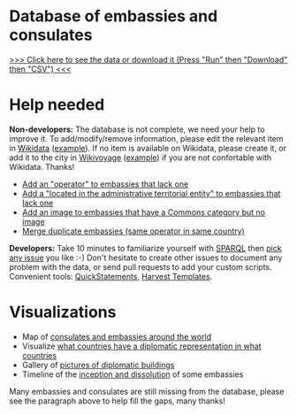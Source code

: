 # Database of embassies and consulates

[>>> Click here to see the data or download it (Press "Run" then "Download" then "CSV") <<<][1]

  [1]: https://query.wikidata.org/#%23Embassies%20and%20consulates%0ASELECT%20DISTINCT%20%23(SAMPLE(%3Flabel)%20as%20%3Flabel)%0A%09(SAMPLE(%3Fcountry_label)%20as%20%3Fcountry)%09(SAMPLE(%3Fcity_label)%20as%20%3Fcity)%09(SAMPLE(%3Faddress)%20as%20%3Faddress)%09(SAMPLE(%3Fcoordinates)%20as%20%3Fcoordinates)%0A%09(SAMPLE(%3Foperator_label)%20as%20%3Foperator)%09(SAMPLE(%3Ftype_label)%20as%20%3Ftype)%09(SAMPLE(%3Fphone)%20as%20%3Fphone)%09%09(SAMPLE(%3Femail)%20as%20%3Femail)%0A%09(SAMPLE(%3Fwebsite)%20as%20%3Fwebsite)%09%09%09(SAMPLE(%3Fimage)%20as%20%3Fimage)%09%09%3Fwikidata%0A%09%23(SAMPLE(%3Ffacebook)%20as%20%3Ffacebook)%20(SAMPLE(%3Ftwitter)%20as%20%3Ftwitter)%20(SAMPLE(%3Fyoutube)%20as%20%3Fyoutube)%20(SAMPLE(%3Finception)%20as%20%3Finception)%0AWHERE%20{%0A%20%23OPTIONAL%20{%3Fwikidata%20rdfs%3Alabel%20%3Flabel.}%0A%09{%20%3Fwikidata%20p%3AP31%2Fps%3AP31%2Fwdt%3AP279*%20wd%3AQ3917681.%20}%20UNION%20{%20%3Fwikidata%20p%3AP31%2Fps%3AP31%2Fwdt%3AP279*%20wd%3AQ7843791.%20}%20%23%20Embassy%20or%20consulate%0A%09%3Fwikidata%20p%3AP31%2Fps%3AP31%20%3FtypeId.%20%3FtypeId%20wdt%3AP279*%20wd%3AQ43229.%20%3FtypeId%20rdfs%3Alabel%20%3Ftype_label.%20FILTER%20(lang(%3Ftype_label)%20%3D%20"en").%0A%09OPTIONAL%20{%3Fwikidata%20wdt%3AP131*%2Fwdt%3AP17%20%3FcountryId.%20%3FcountryId%20rdfs%3Alabel%20%3Fcountry_label.%20FILTER%20(lang(%3Fcountry_label)%20%3D%20"en").}%0A%09OPTIONAL%20{%3Fwikidata%20wdt%3AP131%20%3FcityId.%20%3FcityId%20rdfs%3Alabel%20%3Fcity_label.%20FILTER%20(lang(%3Fcity_label)%20%3D%20"en").}%0A%09OPTIONAL%20{%3Fwikidata%20wdt%3AP969%20%3Faddress.}%09%09OPTIONAL%20{%3Fwikidata%20wdt%3AP625%20%3Fcoordinates.}%0A%09OPTIONAL%20{{%3Fwikidata%20wdt%3AP137%20%3FoperatorId.}%20UNION%20%0A%20{%3Fwikidata%20p%3AP31%2Fps%3AP31%20%3Fnunciature.%20%3Fnunciature%20wdt%3AP137%20%3FoperatorId.}%20%3FoperatorId%20rdfs%3Alabel%20%3Foperator_label.%20FILTER%20(lang(%3Foperator_label)%20%3D%20"en").}%0A%09OPTIONAL%20{%3Fwikidata%20wdt%3AP1329%20%3Fphone.}%09%09OPTIONAL%20{%3Fwikidata%20wdt%3AP968%20%3Femail.}%0A%09OPTIONAL%20{%3Fwikidata%20wdt%3AP856%20%3Fwebsite.}%09%09OPTIONAL%20{%3Fwikidata%20wdt%3AP18%20%3Fimage.}%0A%20%23OPTIONAL%20{%3Fwikidata%20wdt%3AP2013%20%3Ffacebook.}%20OPTIONAL%20{%3Fwikidata%20wdt%3AP2002%20%3Ftwitter.}%0A%20%23OPTIONAL%20{%3Fwikidata%20wdt%3AP2397%20%3Fyoutube.}%20OPTIONAL%20{%3Fwikidata%20wdt%3AP571%20%3Finception.}%0A%20MINUS%20{%3Fwikidata%20wdt%3AP582%20%3Fendtime.}%09%20MINUS%20{%3Fwikidata%20wdt%3AP582%20%3FdissolvedOrAbolished.}%0A%09MINUS%20{%3Fwikidata%20p%3AP31%20%3FinstanceStatement.%20%3FinstanceStatement%20pq%3AP582%20%3FendtimeQualifier.}%09%0A}%20GROUP%20BY%20%3Fwikidata%20ORDER%20BY%20ASC(%3Fcountry)%20ASC(%3Fcity)%20ASC(%3Foperator)%20DESC(%3Ftype)

# Help needed

**Non-developers:** The database is not complete, we need your help to improve it. To add/modify/remove information, please edit the relevant item in [Wikidata](http://wikidata.org) ([example](https://www.wikidata.org/wiki/Q2841718)). If no item is available on Wikidata, please create it, or add it to the city in [Wikivoyage](http://wikivoyage.org) ([example](https://en.wikivoyage.org/wiki/Karachi#Consulates)) if you are not confortable with Wikidata. Thanks!

- [Add an "operator" to embassies that lack one](https://query.wikidata.org/#%23Embassies%2Fconsulates%20with%20no%20operator%0ASELECT%20%3Fitem%20%28SAMPLE%28COALESCE%28%3Fen_label%2C%20%3Fitem_label%29%29%20as%20%3Flabel%29%0AWHERE%0A%7B%0A%09%7B%3Fitem%20p%3AP31%2Fps%3AP31%2Fwdt%3AP279%2a%20wd%3AQ3917681.%7D%0A%09UNION%0A%09%7B%3Fitem%20p%3AP31%2Fps%3AP31%2Fwdt%3AP279%2a%20wd%3AQ7843791.%7D%0A%20%20%0A%09MINUS%20%7B%3Fitem%20wdt%3AP137%20%3Foperator%7D%0A%09OPTIONAL%20%7B%3Fitem%20rdfs%3Alabel%20%3Fen_label%20.%20FILTER%28LANG%28%3Fen_label%29%20%3D%20%22en%22%29%7D%0A%20%20%20%20OPTIONAL%20%7B%3Fitem%20rdfs%3Alabel%20%3Fitem_label%7D%0A%7D%0AGROUP%20BY%20%3Fitem)
- [Add a "located in the administrative territorial entity" to embassies that lack one](https://query.wikidata.org/#%23Embassies%2Fconsulates%20with%20no%20location%0ASELECT%20%3Fitem%20%28SAMPLE%28COALESCE%28%3Fen_label%2C%20%3Fitem_label%29%29%20as%20%3Flabel%29%0AWHERE%0A%7B%0A%09%7B%3Fitem%20p%3AP31%2Fps%3AP31%2Fwdt%3AP279%2a%20wd%3AQ3917681.%7D%0A%09UNION%0A%09%7B%3Fitem%20p%3AP31%2Fps%3AP31%2Fwdt%3AP279%2a%20wd%3AQ7843791.%7D%0A%0A%09MINUS%20%7B%3Fitem%20wdt%3AP131%2a%2Fwdt%3AP17%20%3FcountryId.%7D%0A%09OPTIONAL%20%7B%3Fitem%20rdfs%3Alabel%20%3Fen_label%20.%20FILTER%28LANG%28%3Fen_label%29%20%3D%20%22en%22%29%7D%0A%20%20%20%20OPTIONAL%20%7B%3Fitem%20rdfs%3Alabel%20%3Fitem_label%7D%0A%7D%0AGROUP%20BY%20%3Fitem)
- [Add an image to embassies that have a Commons category but no image](https://query.wikidata.org/#SELECT%20DISTINCT%0A%09%3Fwikidata%20%3Fcommons%0AWHERE%20%7B%0A%09%7B%20%3Fwikidata%20p%3AP31%2Fps%3AP31%2Fwdt%3AP279%2a%20wd%3AQ3917681.%20%7D%20UNION%20%7B%20%3Fwikidata%20wdt%3AP31%20wd%3AQ7843791.%20%7D%20%23%20Embassy%20or%20consulate%0A%09%3Fwikidata%20wdt%3AP373%20%3Fcommons%0A%09MINUS%20%7B%3Fwikidata%20wdt%3AP18%20%3Fimage.%7D%0A%7D)
- [Merge duplicate embassies (same operator in same country)](https://query.wikidata.org/#%23%20Find%20duplicate%20embassies%0ASELECT%20DISTINCT%0A%09%3Fcountry%20%3Foperator%20%3Fitem1%20%3Flabel1%20%3Fitem2%20%3Flabel2%0AWHERE%20%7B%0A%09%3Fitem1%20p%3AP31%2Fps%3AP31%2Fwdt%3AP279%2a%20wd%3AQ3917681.%20%3Fitem1%20rdfs%3Alabel%20%3Flabel1.%20FILTER%20%28lang%28%3Flabel1%29%20%3D%20%22en%22%29.%0A%09%3Fitem2%20p%3AP31%2Fps%3AP31%2Fwdt%3AP279%2a%20wd%3AQ3917681.%20%3Fitem2%20rdfs%3Alabel%20%3Flabel2.%20FILTER%20%28lang%28%3Flabel2%29%20%3D%20%22en%22%29.%0A%20%20%0A%09%3Fitem1%20wdt%3AP131%2a%2Fwdt%3AP17%20%3FcountryId.%20%3FcountryId%20rdfs%3Alabel%20%3Fcountry.%20FILTER%20%28lang%28%3Fcountry%29%20%3D%20%22en%22%29.%0A%09%3Fitem2%20wdt%3AP131%2a%2Fwdt%3AP17%20%3FcountryId.%0A%09%0A%09%3Fitem1%20wdt%3AP137%20%3FoperatorId.%0A%09%3Fitem2%20wdt%3AP137%20%3FoperatorId.%20%3FoperatorId%20rdfs%3Alabel%20%3Foperator.%20FILTER%20%28lang%28%3Foperator%29%20%3D%20%22en%22%29.%0A%0A%20%20%20%20MINUS%20%7B%3Fitem1%20wdt%3AP582%20%3Fendtime1.%7D%09%20%20%20%20MINUS%20%7B%3Fitem1%20wdt%3AP582%20%3FdissolvedOrAbolished1.%7D%0A%09MINUS%20%7B%3FinstanceStatement1%20pq%3AP582%20%3FendtimeQualifier1.%7D%09%3Fitem1%20p%3AP31%20%3FinstanceStatement1.%0A%20%20%20%20MINUS%20%7B%3Fitem2%20wdt%3AP582%20%3Fendtime2.%7D%09%20%20%20%20MINUS%20%7B%3Fitem2%20wdt%3AP582%20%3FdissolvedOrAbolished2.%7D%0A%09MINUS%20%7B%3FinstanceStatement2%20pq%3AP582%20%3FendtimeQualifier2.%7D%09%3Fitem2%20p%3AP31%20%3FinstanceStatement2.%0A%20%20%0A%09FILTER%20%28%3Fitem1%20%21%3D%20%3Fitem2%29.%0A%7D%20ORDER%20BY%20ASC%28%3Fcountry%29%20ASC%28%3Foperator%29)

**Developers:** Take 10 minutes to familiarize yourself with [SPARQL](https://www.wikidata.org/wiki/Wikidata:SPARQL_query_service/queries) then [pick any issue](https://github.com/nicolas-raoul/database-of-embassies/issues) you like :-) Don't hesitate to create other issues to document any problem with the data, or send pull requests to add your custom scripts. Convenient tools: [QuickStatements](https://tools.wmflabs.org/wikidata-todo/quick_statements.php), [Harvest Templates](https://tools.wmflabs.org/pltools/harvesttemplates/).

# Visualizations
- Map of [consulates and embassies around the world](https://query.wikidata.org/#%23Embassies%20and%20consulates%0A%23defaultView%3AMap%0ASELECT%20DISTINCT%0A%09%28SAMPLE%28%3Fcountry_label%29%20as%20%3Fcountry%29%20%20%20%28SAMPLE%28%3Fcity_label%29%20as%20%3Fcity%29%20%20%20%28SAMPLE%28%3Faddress%29%20as%20%3Faddress%29%20%28SAMPLE%28%3Fcoordinates%29%20as%20%3Fcoordinates%29%0A%09%28SAMPLE%28%3Foperator_label%29%20as%20%3Flayer%29%20%28SAMPLE%28%3Ftype_label%29%20as%20%3Ftype%29%20%20%20%28SAMPLE%28%3Fphone%29%20as%20%3Fphone%29%20%20%20%20%20%28SAMPLE%28%3Femail%29%20as%20%3Femail%29%0A%09%28SAMPLE%28%3Fwebsite%29%20as%20%3Fwebsite%29%20%20%20%20%20%20%20%20%20%28SAMPLE%28%3Fimage%29%20as%20%3Fimage%29%20%20%20%20%20%20%20%3Fwikidata%0A%09%23%28SAMPLE%28%3Ffacebook%29%20as%20%3Ffacebook%29%20%28SAMPLE%28%3Ftwitter%29%20as%20%3Ftwitter%29%20%28SAMPLE%28%3Fyoutube%29%20as%20%3Fyoutube%29%20%28SAMPLE%28%3Finception%29%20as%20%3Finception%29%20%28SAMPLE%28%3FdissolvedOrAbolished%29%20as%20%3FdissolvedOrAbolished%29%0AWHERE%20%7B%0A%09%7B%20%3Fwikidata%20p%3AP31%2Fps%3AP31%2Fwdt%3AP279%2a%20wd%3AQ3917681.%20%7D%20UNION%20%7B%20%3Fwikidata%20p%3AP31%2Fps%3AP31%2Fwdt%3AP279%2a%20wd%3AQ7843791.%20%7D%20%23%20Embassy%20or%20consulate%0A%09%3Fwikidata%20p%3AP31%2Fps%3AP31%20%3FtypeId.%20%3FtypeId%20rdfs%3Alabel%20%3Ftype_label.%20filter%20%28lang%28%3Ftype_label%29%20%3D%20%22en%22%29.%0A%09OPTIONAL%20%7B%3Fwikidata%20wdt%3AP131%2a%2Fwdt%3AP17%20%3FcountryId.%20%3FcountryId%20rdfs%3Alabel%20%3Fcountry_label.%20filter%20%28lang%28%3Fcountry_label%29%20%3D%20%22en%22%29.%7D%0A%09OPTIONAL%20%7B%3Fwikidata%20wdt%3AP131%20%3FcityId.%20%3FcityId%20rdfs%3Alabel%20%3Fcity_label.%20filter%20%28lang%28%3Fcity_label%29%20%3D%20%22en%22%29.%7D%0A%09OPTIONAL%20%7B%3Fwikidata%20wdt%3AP969%20%3Faddress.%7D%0A%09OPTIONAL%20%7B%3Fwikidata%20wdt%3AP625%20%3Fcoordinates.%7D%0A%09OPTIONAL%20%7B%3Fwikidata%20wdt%3AP137%20%3FoperatorId.%20%3FoperatorId%20rdfs%3Alabel%20%3Foperator_label.%20filter%20%28lang%28%3Foperator_label%29%20%3D%20%22en%22%29.%7D%0A%09OPTIONAL%20%7B%3Fwikidata%20wdt%3AP1329%20%3Fphone.%7D%0A%09OPTIONAL%20%7B%3Fwikidata%20wdt%3AP968%20%3Femail.%7D%0A%09OPTIONAL%20%7B%3Fwikidata%20wdt%3AP856%20%3Fwebsite.%7D%0A%09OPTIONAL%20%7B%3Fwikidata%20wdt%3AP2013%20%3Ffacebook.%7D%0A%09OPTIONAL%20%7B%3Fwikidata%20wdt%3AP2002%20%3Ftwitter.%7D%0A%09OPTIONAL%20%7B%3Fwikidata%20wdt%3AP2397%20%3Fyoutube.%7D%0A%09OPTIONAL%20%7B%3Fwikidata%20wdt%3AP18%20%3Fimage.%7D%0A%20%20%09OPTIONAL%20%7B%3Fwikidata%20wdt%3AP571%20%3Finception.%7D%0A%09OPTIONAL%20%7B%3Fwikidata%20wdt%3AP576%20%3FdissolvedOrAbolished.%7D%0A%7D%20GROUP%20BY%20%3Fwikidata%20ORDER%20BY%20ASC%28%3Fcountry%29%20ASC%28%3Fcity%29%20ASC%28%3Foperator%29%20DESC%28%3Ftype%29)
- Visualize [what countries have a diplomatic representation in what countries](https://query.wikidata.org/#%23defaultView%3ADimensions%0ASELECT%20DISTINCT%0A%09%28SAMPLE%28%3Foperator_label%29%20as%20%3Foperator%29%20%28SAMPLE%28%3Fcountry_label%29%20as%20%3Fcountry%29%0AWHERE%20%7B%0A%09%7B%20%3Fwikidata%20p%3AP31%2Fps%3AP31%2Fwdt%3AP279%2a%20wd%3AQ3917681.%20%7D%20UNION%20%7B%20%3Fwikidata%20wdt%3AP31%20wd%3AQ7843791.%20%7D%20%23%20Embassy%20or%20consulate%0A%09%3Fwikidata%20p%3AP31%2Fps%3AP31%20%3FtypeId.%20%3FtypeId%20rdfs%3Alabel%20%3Ftype_label.%20filter%20%28lang%28%3Ftype_label%29%20%3D%20%22en%22%29.%0A%09OPTIONAL%20%7B%3Fwikidata%20wdt%3AP131%2a%2Fwdt%3AP17%20%3FcountryId.%20%3FcountryId%20rdfs%3Alabel%20%3Fcountry_label.%20filter%20%28lang%28%3Fcountry_label%29%20%3D%20%22en%22%29.%7D%0A%09OPTIONAL%20%7B%3Fwikidata%20wdt%3AP137%20%3FoperatorId.%20%3FoperatorId%20rdfs%3Alabel%20%3Foperator_label.%20filter%20%28lang%28%3Foperator_label%29%20%3D%20%22en%22%29.%7D%0A%7D%20GROUP%20BY%20%3Fwikidata)
- Gallery of [pictures of diplomatic buildings](https://query.wikidata.org/#%23Embassies%20and%20consulates%0A%23defaultView%3AImageGrid%0ASELECT%20DISTINCT%0A%09%28SAMPLE%28%3Fcountry_label%29%20as%20%3Fcountry%29%20%20%20%28SAMPLE%28%3Fcity_label%29%20as%20%3Fcity%29%20%20%20%28SAMPLE%28%3Faddress%29%20as%20%3Faddress%29%20%28SAMPLE%28%3Fcoordinates%29%20as%20%3Fcoordinates%29%0A%09%28SAMPLE%28%3Foperator_label%29%20as%20%3Foperator%29%20%28SAMPLE%28%3Ftype_label%29%20as%20%3Ftype%29%20%20%20%28SAMPLE%28%3Fphone%29%20as%20%3Fphone%29%20%20%20%20%20%28SAMPLE%28%3Femail%29%20as%20%3Femail%29%0A%09%28SAMPLE%28%3Fwebsite%29%20as%20%3Fwebsite%29%20%20%20%20%20%20%20%20%20%28SAMPLE%28%3Fimage%29%20as%20%3Fimage%29%20%20%20%20%20%20%20%3Fwikidata%0A%09%28SAMPLE%28%3Ffacebook%29%20as%20%3Ffacebook%29%20%28SAMPLE%28%3Ftwitter%29%20as%20%3Ftwitter%29%20%28SAMPLE%28%3Fyoutube%29%20as%20%3Fyoutube%29%20%28SAMPLE%28%3Finception%29%20as%20%3Finception%29%20%28SAMPLE%28%3FdissolvedOrAbolished%29%20as%20%3FdissolvedOrAbolished%29%0AWHERE%20%7B%0A%09%7B%20%3Fwikidata%20p%3AP31%2Fps%3AP31%2Fwdt%3AP279%2a%20wd%3AQ3917681.%20%7D%20UNION%20%7B%20%3Fwikidata%20wdt%3AP31%20wd%3AQ7843791.%20%7D%20%23%20Embassy%20or%20consulate%0A%09%3Fwikidata%20p%3AP31%2Fps%3AP31%20%3FtypeId.%20%3FtypeId%20rdfs%3Alabel%20%3Ftype_label.%20filter%20%28lang%28%3Ftype_label%29%20%3D%20%22en%22%29.%0A%09OPTIONAL%20%7B%3Fwikidata%20wdt%3AP131%2a%2Fwdt%3AP17%20%3FcountryId.%20%3FcountryId%20rdfs%3Alabel%20%3Fcountry_label.%20filter%20%28lang%28%3Fcountry_label%29%20%3D%20%22en%22%29.%7D%0A%09OPTIONAL%20%7B%3Fwikidata%20wdt%3AP131%20%3FcityId.%20%3FcityId%20rdfs%3Alabel%20%3Fcity_label.%20filter%20%28lang%28%3Fcity_label%29%20%3D%20%22en%22%29.%7D%0A%09OPTIONAL%20%7B%3Fwikidata%20wdt%3AP969%20%3Faddress.%7D%0A%09OPTIONAL%20%7B%3Fwikidata%20wdt%3AP625%20%3Fcoordinates.%7D%0A%09OPTIONAL%20%7B%3Fwikidata%20wdt%3AP137%20%3FoperatorId.%20%3FoperatorId%20rdfs%3Alabel%20%3Foperator_label.%20filter%20%28lang%28%3Foperator_label%29%20%3D%20%22en%22%29.%7D%0A%09OPTIONAL%20%7B%3Fwikidata%20wdt%3AP1329%20%3Fphone.%7D%0A%09OPTIONAL%20%7B%3Fwikidata%20wdt%3AP968%20%3Femail.%7D%0A%09OPTIONAL%20%7B%3Fwikidata%20wdt%3AP856%20%3Fwebsite.%7D%0A%09OPTIONAL%20%7B%3Fwikidata%20wdt%3AP2013%20%3Ffacebook.%7D%0A%09OPTIONAL%20%7B%3Fwikidata%20wdt%3AP2002%20%3Ftwitter.%7D%0A%09OPTIONAL%20%7B%3Fwikidata%20wdt%3AP2397%20%3Fyoutube.%7D%0A%09OPTIONAL%20%7B%3Fwikidata%20wdt%3AP18%20%3Fimage.%7D%0A%20%20%09OPTIONAL%20%7B%3Fwikidata%20wdt%3AP571%20%3Finception.%7D%0A%09OPTIONAL%20%7B%3Fwikidata%20wdt%3AP576%20%3FdissolvedOrAbolished.%7D%0A%7D%20GROUP%20BY%20%3Fwikidata%20ORDER%20BY%20ASC%28%3Fcountry%29%20ASC%28%3Fcity%29%20ASC%28%3Foperator%29%20DESC%28%3Ftype%29)
- Timeline of the [inception and dissolution](https://query.wikidata.org/#%23Embassies%20and%20consulates%0A%23defaultView%3ATimeline%0ASELECT%20DISTINCT%0A%09%28SAMPLE%28%3Fcountry_label%29%20as%20%3Fcountry%29%20%20%20%28SAMPLE%28%3Fcity_label%29%20as%20%3Fcity%29%20%20%20%28SAMPLE%28%3Faddress%29%20as%20%3Faddress%29%20%28SAMPLE%28%3Fcoordinates%29%20as%20%3Fcoordinates%29%0A%09%28SAMPLE%28%3Foperator_label%29%20as%20%3Foperator%29%20%28SAMPLE%28%3Ftype_label%29%20as%20%3Ftype%29%20%20%20%28SAMPLE%28%3Fphone%29%20as%20%3Fphone%29%20%20%20%20%20%28SAMPLE%28%3Femail%29%20as%20%3Femail%29%0A%09%28SAMPLE%28%3Fwebsite%29%20as%20%3Fwebsite%29%20%20%20%20%20%20%20%20%20%28SAMPLE%28%3Fimage%29%20as%20%3Fimage%29%20%20%20%20%20%20%20%3Fwikidata%0A%09%28SAMPLE%28%3Ffacebook%29%20as%20%3Ffacebook%29%20%28SAMPLE%28%3Ftwitter%29%20as%20%3Ftwitter%29%20%28SAMPLE%28%3Fyoutube%29%20as%20%3Fyoutube%29%20%28SAMPLE%28%3Finception%29%20as%20%3Finception%29%20%28SAMPLE%28%3FdissolvedOrAbolished%29%20as%20%3FdissolvedOrAbolished%29%0AWHERE%20%7B%0A%09%7B%20%3Fwikidata%20p%3AP31%2Fps%3AP31%2Fwdt%3AP279%2a%20wd%3AQ3917681.%20%7D%20UNION%20%7B%20%3Fwikidata%20wdt%3AP31%20wd%3AQ7843791.%20%7D%20%23%20Embassy%20or%20consulate%0A%09%3Fwikidata%20p%3AP31%2Fps%3AP31%20%3FtypeId.%20%3FtypeId%20rdfs%3Alabel%20%3Ftype_label.%20filter%20%28lang%28%3Ftype_label%29%20%3D%20%22en%22%29.%0A%09OPTIONAL%20%7B%3Fwikidata%20wdt%3AP131%2a%2Fwdt%3AP17%20%3FcountryId.%20%3FcountryId%20rdfs%3Alabel%20%3Fcountry_label.%20filter%20%28lang%28%3Fcountry_label%29%20%3D%20%22en%22%29.%7D%0A%09OPTIONAL%20%7B%3Fwikidata%20wdt%3AP131%20%3FcityId.%20%3FcityId%20rdfs%3Alabel%20%3Fcity_label.%20filter%20%28lang%28%3Fcity_label%29%20%3D%20%22en%22%29.%7D%0A%09OPTIONAL%20%7B%3Fwikidata%20wdt%3AP969%20%3Faddress.%7D%0A%09OPTIONAL%20%7B%3Fwikidata%20wdt%3AP625%20%3Fcoordinates.%7D%0A%09OPTIONAL%20%7B%3Fwikidata%20wdt%3AP137%20%3FoperatorId.%20%3FoperatorId%20rdfs%3Alabel%20%3Foperator_label.%20filter%20%28lang%28%3Foperator_label%29%20%3D%20%22en%22%29.%7D%0A%09OPTIONAL%20%7B%3Fwikidata%20wdt%3AP1329%20%3Fphone.%7D%0A%09OPTIONAL%20%7B%3Fwikidata%20wdt%3AP968%20%3Femail.%7D%0A%09OPTIONAL%20%7B%3Fwikidata%20wdt%3AP856%20%3Fwebsite.%7D%0A%09OPTIONAL%20%7B%3Fwikidata%20wdt%3AP2013%20%3Ffacebook.%7D%0A%09OPTIONAL%20%7B%3Fwikidata%20wdt%3AP2002%20%3Ftwitter.%7D%0A%09OPTIONAL%20%7B%3Fwikidata%20wdt%3AP2397%20%3Fyoutube.%7D%0A%09OPTIONAL%20%7B%3Fwikidata%20wdt%3AP18%20%3Fimage.%7D%0A%20%20%09OPTIONAL%20%7B%3Fwikidata%20wdt%3AP571%20%3Finception.%7D%0A%09OPTIONAL%20%7B%3Fwikidata%20wdt%3AP576%20%3FdissolvedOrAbolished.%7D%0A%7D%20GROUP%20BY%20%3Fwikidata%20ORDER%20BY%20ASC%28%3Fcountry%29%20ASC%28%3Fcity%29%20ASC%28%3Foperator%29%20DESC%28%3Ftype%29) of some embassies

Many embassies and consulates are still missing from the database, please see the paragraph above to help fill the gaps, many thanks!
